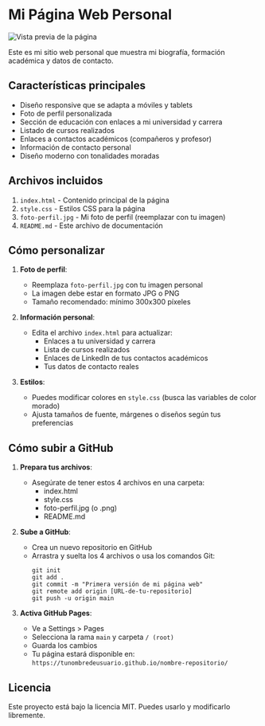 # Mi Página Web Personal

![Vista previa de la página](preview.jpg)

Este es mi sitio web personal que muestra mi biografía, formación académica y datos de contacto.

## Características principales

- Diseño responsive que se adapta a móviles y tablets
- Foto de perfil personalizada
- Sección de educación con enlaces a mi universidad y carrera
- Listado de cursos realizados
- Enlaces a contactos académicos (compañeros y profesor)
- Información de contacto personal
- Diseño moderno con tonalidades moradas

## Archivos incluidos

1. `index.html` - Contenido principal de la página
2. `style.css` - Estilos CSS para la página
3. `foto-perfil.jpg` - Mi foto de perfil (reemplazar con tu imagen)
4. `README.md` - Este archivo de documentación

## Cómo personalizar

1. **Foto de perfil**:
   - Reemplaza `foto-perfil.jpg` con tu imagen personal
   - La imagen debe estar en formato JPG o PNG
   - Tamaño recomendado: mínimo 300x300 píxeles

2. **Información personal**:
   - Edita el archivo `index.html` para actualizar:
     - Enlaces a tu universidad y carrera
     - Lista de cursos realizados
     - Enlaces de LinkedIn de tus contactos académicos
     - Tus datos de contacto reales

3. **Estilos**:
   - Puedes modificar colores en `style.css` (busca las variables de color morado)
   - Ajusta tamaños de fuente, márgenes o diseños según tus preferencias

## Cómo subir a GitHub

1. **Prepara tus archivos**:
   - Asegúrate de tener estos 4 archivos en una carpeta:
     - index.html
     - style.css
     - foto-perfil.jpg (o .png)
     - README.md

2. **Sube a GitHub**:
   - Crea un nuevo repositorio en GitHub
   - Arrastra y suelta los 4 archivos o usa los comandos Git:
     ```
     git init
     git add .
     git commit -m "Primera versión de mi página web"
     git remote add origin [URL-de-tu-repositorio]
     git push -u origin main
     ```

3. **Activa GitHub Pages**:
   - Ve a Settings > Pages
   - Selecciona la rama `main` y carpeta `/ (root)`
   - Guarda los cambios
   - Tu página estará disponible en: `https://tunombredeusuario.github.io/nombre-repositorio/`

## Licencia

Este proyecto está bajo la licencia MIT. Puedes usarlo y modificarlo libremente.